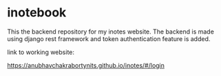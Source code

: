# inotebook
This the backend repository for my inotes website.
The backend is made using django rest framework and token authentication feature is added.


link to working website:

https://anubhavchakrabortynits.github.io/inotes/#/login
